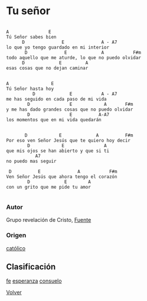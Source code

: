 
# Tu señor
```

A               E
Tú Señor sabes bien
      D              E              A - A7
lo que yo tengo guardado en mi interior
       D              E             A           F#m
todo aquello que me aturde, lo que no puedo olvidar
      D             E         A
esas cosas que no dejan caminar


A                E
Tú Señor hasta hoy
          D             E           A - A7
me has seguido en cada paso de mi vida
        D               E            A       F#m
y me has dado grandes cosas que no puedo olvidar
        D               E          A-A7
los momentos que en mi vida quedarán


       D            E             A          F#m
Por eso ven Señor Jesús que te quiero hoy decir
        D            E               A
que mis ojos se han abierto y que si ti
           A7
no puedo mas seguir

 D          E              A           F#m
Ven Señor Jesús que ahora tengo el corazón
        D             E        A
con un grito que me pide tu amor


```

### Autor
Grupo revelación de Cristo, 
[Fuente](https://ar.napster.com/artist/grupo-revelacion-de-cristo/album/ten-piedad/track/tu-senor-sabes-bien)

### Origen
[católico](https://github.com/renovacion-sjb/musica/search?q=catolico&unscoped_q=catolico)

## Clasificación
[fe](https://github.com/renovacion-sjb/musica/search?q=fe&unscoped_q=fe)
[esperanza](https://github.com/renovacion-sjb/musica/search?q=esperanza&unscoped_q=esperanza)
[consuelo](https://github.com/renovacion-sjb/musica/search?q=consuelo&unscoped_q=consuelo)

[Volver](index.md)

